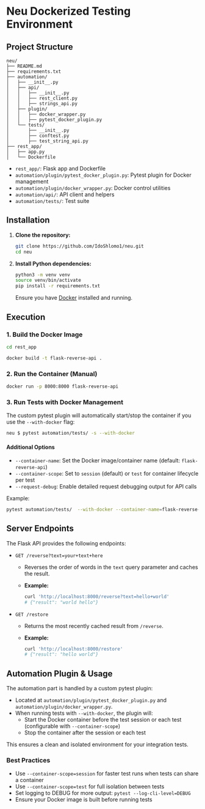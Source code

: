 # Neu Dockerized Testing Environment

## Project Structure

```text
neu/
├── README.md
├── requirements.txt
├── automation/
│   ├── __init__.py
│   ├── api/
│   │   ├── __init__.py
│   │   ├── rest_client.py
│   │   ├── strings_api.py
│   ├── plugin/
│   │   ├── docker_wrapper.py
│   │   ├── pytest_docker_plugin.py
│   └── tests/
│       ├── __init__.py
│       ├── conftest.py
│       ├── test_string_api.py
├── rest_app/
│   ├── app.py
│   └── Dockerfile
```

- `rest_app/`: Flask app and Dockerfile
- `automation/plugin/pytest_docker_plugin.py`: Pytest plugin for Docker management
- `automation/plugin/docker_wrapper.py`: Docker control utilities
- `automation/api/`: API client and helpers
- `automation/tests/`: Test suite

## Installation

1. **Clone the repository:**

   ```sh
   git clone https://github.com/IdoShlomo1/neu.git
   cd neu
   ```

2. **Install Python dependencies:**

   ```sh
   python3 -m venv venv
   source venv/bin/activate
   pip install -r requirements.txt
   ```

   Ensure you have [Docker](https://www.docker.com/get-started) installed and running.

## Execution

### 1. Build the Docker Image

   ```sh
   cd rest_app
   ```

   ```sh
   docker build -t flask-reverse-api .
   ```

### 2. Run the Container (Manual)

   ```sh
   docker run -p 8000:8000 flask-reverse-api
   ```

### 3. Run Tests with Docker Management

The custom pytest plugin will automatically start/stop the container if you use the `--with-docker` flag:

```sh
neu $ pytest automation/tests/ -s --with-docker
```

#### Additional Options

- `--container-name`: Set the Docker image/container name (default: `flask-reverse-api`)
- `--container-scope`: Set to `session` (default) or `test` for container lifecycle per test
- `--request-debug`: Enable detailed request debugging output for API calls

Example:

```sh
pytest automation/tests/  --with-docker --container-name=flask-reverse-api --container-scope=test
```

## Server Endpoints

The Flask API provides the following endpoints:

- `GET /reverse?text=your+text+here`
  - Reverses the order of words in the `text` query parameter and caches the result.
  - **Example:**

    ```sh
    curl 'http://localhost:8000/reverse?text=hello+world'
    # {"result": "world hello"}
    ```

- `GET /restore`
  - Returns the most recently cached result from `/reverse`.
  - **Example:**

    ```sh
    curl 'http://localhost:8000/restore'
    # {"result": "hello world"}
    ```

## Automation Plugin & Usage

The automation part is handled by a custom pytest plugin:

- Located at `automation/plugin/pytest_docker_plugin.py` and `automation/plugin/docker_wrapper.py`.
- When running tests with `--with-docker`, the plugin will:
  - Start the Docker container before the test session or each test (configurable with `--container-scope`)
  - Stop the container after the session or each test

This ensures a clean and isolated environment for your integration tests.

### Best Practices

- Use `--container-scope=session` for faster test runs when tests can share a container
- Use `--container-scope=test` for full isolation between tests
- Set logging to DEBUG for more output: `pytest --log-cli-level=DEBUG`
- Ensure your Docker image is built before running tests
